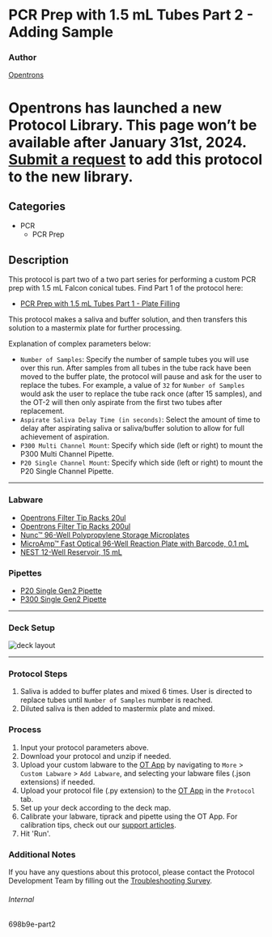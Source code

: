 # PCR Prep with 1.5 mL Tubes Part 2 - Adding Sample

### Author
[Opentrons](https://opentrons.com/)


# Opentrons has launched a new Protocol Library. This page won’t be available after January 31st, 2024. [Submit a request](https://docs.google.com/forms/d/e/1FAIpQLSdYYp9QCKow4nn0KlCVsMS3HX0eJ0N9O7-erajKvcpT0lWbSg/viewform) to add this protocol to the new library.

## Categories
* PCR
	* PCR Prep

## Description
This protocol is part two of a two part series for performing a custom PCR prep with 1.5 mL Falcon conical tubes. Find Part 1 of the protocol here:

* [PCR Prep with 1.5 mL Tubes Part 1 - Plate Filling](https://protocols.opentrons.com/protocol/698b9e)

This protocol makes a saliva and buffer solution, and then transfers this solution to a mastermix plate for further processing. 


Explanation of complex parameters below:
* `Number of Samples`: Specify the number of sample tubes you will use over this run. After samples from all tubes in the tube rack have been moved to the buffer plate, the protocol will pause and ask for the user to replace the tubes. For example, a value of `32` for `Number of Samples` would ask the user to replace the tube rack once (after 15 samples), and the OT-2 will then only aspirate from the first two tubes after replacement.
* `Aspirate Saliva Delay Time (in seconds)`: Select the amount of time to delay after aspirating saliva or saliva/buffer solution to allow for full achievement of aspiration.
* `P300 Multi Channel Mount`: Specify which side (left or right) to mount the P300 Multi Channel Pipette.  
* `P20 Single Channel Mount`: Specify which side (left or right) to mount the P20 Single Channel Pipette.  


---

### Labware
* [Opentrons Filter Tip Racks 20ul](https://shop.opentrons.com/collections/opentrons-tips?_gl=1*5kaie6*_gcl_aw*R0NMLjE2MTk1Mjk1OTMuQ2p3S0NBanc3SjZFQmhCREVpd0E1VVVNMmhrMnp2YjM4UmRhNzB6S2NyWWdmU3pSTUhhdTI5UmxCV01UMFp2MW1WdFZhY1VyWFRnQ3V4b0NBQ3dRQXZEX0J3RQ..*_ga*ODQ1NDAxMzU2LjE2MTIxOTA0Nzc.*_ga_GNSMNLW4RY*MTYyMDA0OTcwOC4yMDguMS4xNjIwMDUwNDc1LjA.&_ga=2.187346848.986719466.1619449162-845401356.1612190477&_gac=1.82396900.1619529593.CjwKCAjw7J6EBhBDEiwA5UUM2hk2zvb38Rda70zKcrYgfSzRMHau29RlBWMT0Zv1mVtVacUrXTgCuxoCACwQAvD_BwE)
* [Opentrons Filter Tip Racks 200ul](https://shop.opentrons.com/collections/opentrons-tips?_gl=1*5kaie6*_gcl_aw*R0NMLjE2MTk1Mjk1OTMuQ2p3S0NBanc3SjZFQmhCREVpd0E1VVVNMmhrMnp2YjM4UmRhNzB6S2NyWWdmU3pSTUhhdTI5UmxCV01UMFp2MW1WdFZhY1VyWFRnQ3V4b0NBQ3dRQXZEX0J3RQ..*_ga*ODQ1NDAxMzU2LjE2MTIxOTA0Nzc.*_ga_GNSMNLW4RY*MTYyMDA0OTcwOC4yMDguMS4xNjIwMDUwNDc1LjA.&_ga=2.187346848.986719466.1619449162-845401356.1612190477&_gac=1.82396900.1619529593.CjwKCAjw7J6EBhBDEiwA5UUM2hk2zvb38Rda70zKcrYgfSzRMHau29RlBWMT0Zv1mVtVacUrXTgCuxoCACwQAvD_BwE)
* [Nunc™ 96-Well Polypropylene Storage Microplates](https://www.thermofisher.com/order/catalog/product/249944?SID=srch-hj-249944#/249944?SID=srch-hj-249944)
* [MicroAmp™ Fast Optical 96-Well Reaction Plate with Barcode, 0.1 mL](https://www.thermofisher.com/order/catalog/product/4346906?SID=srch-srp-4346906#/4346906?SID=srch-srp-4346906)
* [NEST 12-Well Reservoir, 15 mL](https://shop.opentrons.com/collections/reservoirs/products/nest-12-well-reservoir-15-ml)

### Pipettes
* [P20 Single Gen2 Pipette](https://opentrons.com/pipettes/)
* [P300 Single Gen2 Pipette](https://opentrons.com/pipettes/)

---

### Deck Setup

![deck layout](https://opentrons-protocol-library-website.s3.amazonaws.com/custom-README-images/698b9e/Screen+Shot+2021-05-06+at+1.49.33+PM.png)






---

### Protocol Steps
1. Saliva is added to buffer plates and mixed 6 times. User is directed to replace tubes until `Number of Samples` number is reached.
2. Diluted saliva is then added to mastermix plate and mixed.

### Process
1. Input your protocol parameters above.
2. Download your protocol and unzip if needed.
3. Upload your custom labware to the [OT App](https://opentrons.com/ot-app) by navigating to `More` > `Custom Labware` > `Add Labware`, and selecting your labware files (.json extensions) if needed.
4. Upload your protocol file (.py extension) to the [OT App](https://opentrons.com/ot-app) in the `Protocol` tab.
5. Set up your deck according to the deck map.
6. Calibrate your labware, tiprack and pipette using the OT App. For calibration tips, check out our [support articles](https://support.opentrons.com/en/collections/1559720-guide-for-getting-started-with-the-ot-2).
7. Hit 'Run'.

### Additional Notes
If you have any questions about this protocol, please contact the Protocol Development Team by filling out the [Troubleshooting Survey](https://protocol-troubleshooting.paperform.co/).

###### Internal
698b9e-part2
